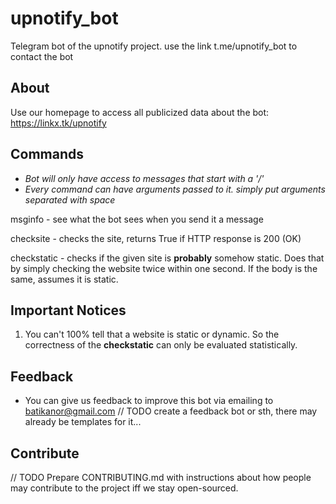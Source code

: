 # upnotify_bot
Telegram bot of the upnotify project. use the link t.me/upnotify_bot to contact the bot

## About
Use our homepage to access all publicized data about the bot: https://linkx.tk/upnotify

## Commands
* _Bot will only have access to messages that start with a '/'_
* _Every command can have arguments passed to it. simply put arguments separated with space_

msginfo - see what the bot sees when you send it a message

checksite - checks the site, returns True if HTTP response is 200 (OK)

checkstatic - checks if the given site is **probably** somehow static. Does that by simply checking the website twice within one second. If the body is the same, assumes it is static.


## Important Notices
1) You can't 100% tell that a website is static or dynamic. So the correctness of the **checkstatic** can only be evaluated statistically.

## Feedback
* You can give us feedback to improve this bot via emailing to batikanor@gmail.com
// TODO create a feedback bot or sth, there may already be templates for it...

## Contribute
// TODO Prepare CONTRIBUTING.md with instructions about how people may contribute to the project iff we stay open-sourced.



